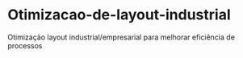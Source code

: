 # Otimizacao-de-layout-industrial
Otimização layout industrial/empresarial para melhorar eficiência de processos
